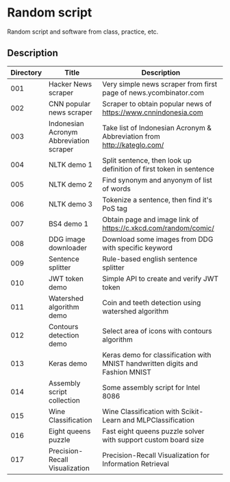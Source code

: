 # Random script

Random script and software from class, practice, etc.

## Description

| Directory | Title                                   | Description                                                                   |
| --------- | --------------------------------------- | ----------------------------------------------------------------------------- |
| 001       | Hacker News scraper                     | Very simple news scraper from first page of news.ycombinator.com              |
| 002       | CNN popular news scraper                | Scraper to obtain popular news of https://www.cnnindonesia.com                |
| 003       | Indonesian Acronym Abbreviation scraper | Take list of Indonesian Acronym & Abbreviation from http://kateglo.com/       |
| 004       | NLTK demo 1                             | Split sentence, then look up definition of first token in sentence            |
| 005       | NLTK demo 2                             | Find synonym and anyonym of list of words                                     |
| 006       | NLTK demo 3                             | Tokenize a sentence, then find it's PoS tag                                   |
| 007       | BS4 demo 1                              | Obtain page and image link of https://c.xkcd.com/random/comic/                |
| 008       | DDG image downloader                    | Download some images from DDG with specific keyword                           |
| 009       | Sentence splitter                       | Rule-based english sentence splitter                                          |
| 010       | JWT token demo                          | Simple API to create and verify JWT token                                     |
| 011       | Watershed algorithm demo                | Coin and teeth detection using watershed algorithm                            |
| 012       | Contours detection demo                 | Select area of icons with contours algorithm                                  |
| 013       | Keras demo                              | Keras demo for classification with MNIST handwritten digits and Fashion MNIST |
| 014       | Assembly script collection              | Some assembly script for Intel 8086                                           |
| 015       | Wine Classification                     | Wine Classification with Scikit-Learn and MLPClassification                   |
| 016       | Eight queens puzzle                     | Fast eight queens puzzle solver with support custom board size                |
| 017       | Precision-Recall Visualization          | Precision-Recall Visualization for Information Retrieval                      |
